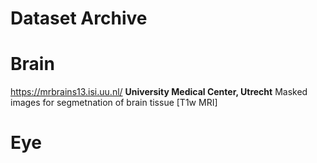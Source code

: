 # Dataset Archive

# Brain

https://mrbrains13.isi.uu.nl/ **University Medical Center, Utrecht** Masked images for segmetnation of brain tissue [T1w MRI]

# Eye
